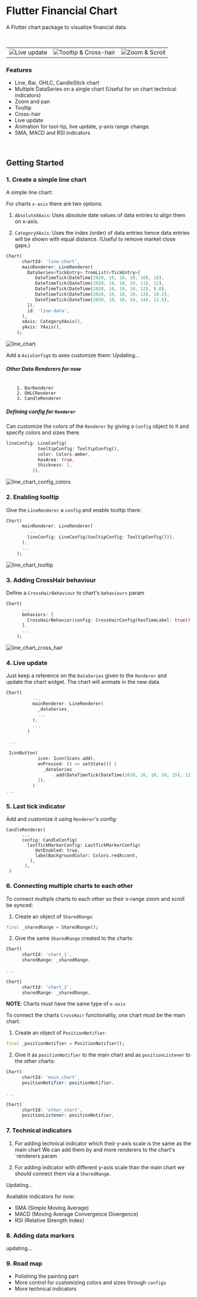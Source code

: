 # Flutter Financial Chart

A Flutter chart package to visualize financial data.

<br>

<table><tr>
<td><img src="https://github.com/ramin-vakili/flutter-financial-chart/blob/master/screen_shots/live_update.gif" alt="Live update"></td>
<td><img src="https://github.com/ramin-vakili/flutter-financial-chart/blob/master/screen_shots/tooltip_crosshair.gif" alt="Tooltip & Cross-hair"></td>
<td><img src="https://github.com/ramin-vakili/flutter-financial-chart/blob/master/screen_shots/zoom_scroll.gif" alt="Zoom & Scroll"></td>
</tr></table>

### Features
- Line, Bar, OHLC, CandleStick chart
- Multiple DataSeries on a single chart (Useful for on chart technical indicators)
- Zoom and pan
- Tooltip
- Cross-hair
- Live update
- Animation for tool-tip, live update, y-axis range change.
- SMA, MACD and RSI indicators

<br>

## Getting Started

### 1. Create a simple line chart
A simple line chart:

For charts `x-axis` there are two options:
1. `AbsoluteXAxis`: Uses absolute date values of data entries to align them on x-axis.

2. `CategoryXAxis`: Uses the index (order) of data entries hence data entries will be shown with equal distance. (Useful to remove market close gaps.)

```dart
Chart(
      chartId: 'line-chart',
      mainRenderer: LineRenderer(
        DataSeries<TickEntry>.fromList(<TickEntry>[
           DateTimeTick(DateTime(2020, 10, 10, 10, 10), 10),
           DateTimeTick(DateTime(2020, 10, 10, 10, 11), 12),
           DateTimeTick(DateTime(2020, 10, 10, 10, 12), 9.6),
           DateTimeTick(DateTime(2020, 10, 10, 10, 13), 10.2),
           DateTimeTick(DateTime(2020, 10, 10, 10, 14), 11.5),
        ]),
        id: 'line-data',
      ),
      xAxis: CategoryXAxis(),
      yAxis: YAxis(),
    );
```
![line_chart](https://github.com/ramin-vakili/flutter-financial-chart/blob/master/screen_shots/line_chart.png)

Add a `AxisConfig`s to axes customize them:
Updating...

##### Other Data Renderers for now
<pre><code>
    1. BarRenderer
    2. OHLCRenderer
    3. CandleRenderer
</code></pre>

##### Defining config for `Renderer`
Can customize the colors of the `Renderer` by giving a `Config` object to it
and specify colors and sizes there.

```dart
lineConfig: LineConfig(
            tooltipConfig: TooltipConfig(),
            color: Colors.amber,
            hasArea: true,
            thickness: 2,
          )),
```

![line_chart_config_colors](https://github.com/ramin-vakili/flutter-financial-chart/blob/master/screen_shots/line_chart_config_colors.png)

### 2. Enabling tooltip

Give the `LineRenderer` a `config` and enable tooltip there:

```dart
Chart(
      mainRenderer: LineRenderer(
        ...
        lineConfig: LineConfig(tooltipConfig: TooltipConfig())),
      ),
      ...
    );
```

![line_chart_tooltip](https://github.com/ramin-vakili/flutter-financial-chart/blob/master/screen_shots/line_chart_tooltip.png)

### 3. Adding CrossHair behaviour

Define a `CrossHairBehaviour` to chart's `behaviours` param

```dart
Chart(
      ...
      behaviors: [
        CrossHairBehavior(config: CrossHairConfig(hasTimeLabel: true))
      ],
      ...
    );
```

![line_chart_cross_hair](https://github.com/ramin-vakili/flutter-financial-chart/blob/master/screen_shots/line_chart_cross_hair.png)

### 4. Live update
Just keep a reference on the `DataSeries` given to the `Renderer` and  
update the chart widget. The chart will animate in the new data.

```dart
Chart(
          ...
          mainRenderer: LineRenderer(
            _dataSeries,
            ...
          ),
          ...
        )
        
 ...
 
 IconButton(
            icon: Icon(Icons.add),
            onPressed: () => setState(() {
              _dataSeries
                  .add(DateTimeTick(DateTime(2020, 10, 10, 10, 15), 12.5));
            }),
          )
...
```
### 5. Last tick indicator
Add and customize it using `Renderer`'s config:

```
CandleRenderer(
      ...
      config: CandleConfig(
        lastTickMarkerConfig: LastTickMarkerConfig(
           dotEnabled: true,
           labelBackgroundColor: Colors.redAccent,
         ),
       ),
 )
```

### 6. Connecting multiple charts to each other
To connect multiple charts to each other so their x-range zoom and scroll be synced:
1. Create an object of `SharedRange`:

```dart
final _sharedRange = SharedRange();
```

2. Give the same `SharedRange` created to the charts:
```dart
Chart(
      chartId: 'chart_1',
      sharedRange: _sharedRange,
      
...

Chart(
      chartId: 'chart_2',
      sharedRange: _sharedRange,
```

**NOTE**: Charts must have the same type of `x-axis`

To connect the charts `CrossHair` functionality, one chart must be the main chart.

1. Create an object of `PositionNotifier`:
```dart
final _positionNotifier = PositionNotifier();
```

2. Give it as `positionNotifier` to the main chart and as `positionListener` to the
   other charts:
```dart
Chart(
      chartId: 'main_chart',
      positionNotifier: positionNotifier,
      
...

Chart(
      chartId: 'other_chart',
      positionListener: positionNotifier,
```

### 7. Technical indicators
1. For adding technical indicator which their y-axis scale is the same as the main chart
   We can add them by and more renderers to the chart's `renderers param

2. For adding indicator with different y-axis scale than the main chart we should
   connect them via a `SharedRange`.

Updating...

Available indicators for now:
- SMA (Simple Moving Average)
- MACD (Moving Average Convergence Divergence)
- RSI (Relative Strength Index)

### 8. Adding data markers
updating...
### 9. Road map
- Polishing the painting part
- More control for customizing colors and sizes through `configs`
- More technical indicators

